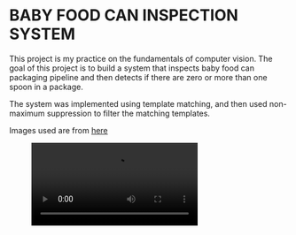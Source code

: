 # BABY FOOD CAN INSPECTION SYSTEM

This project is my practice on the fundamentals of computer vision. The goal of this project is to build a system that inspects baby food can packaging pipeline and then detects if there are zero or more than one spoon in a package.

The system was implemented using template matching, and then used non-maximum suppression to filter the matching templates.

Images used are from [here](https://scss.tcd.ie/publications/book-suplements/A-Practical-Introduction-to-Computer-Vision-with-OpenCV/Problems/)

<figure class="video_container">
    <video controls="true" allowfullscreen="False">	
    	<source src="./anormaly_detection.m4v" type="video/mp4">
    </video>
</figure>

